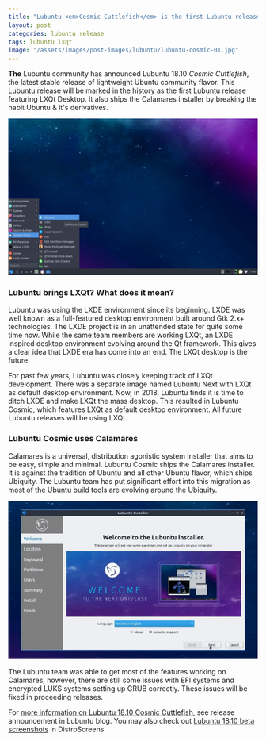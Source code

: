 ```yaml
---
title: "Lubuntu <em>Cosmic Cuttlefish</em> is the first Lubuntu release with LXQt and Calamares"
layout: post
categories: lubuntu release
tags: lubuntu lxqt
image: "/assets/images/post-images/lubuntu/lubuntu-cosmic-01.jpg"
---
```


**The** Lubuntu community has announced Lubuntu 18.10 *Cosmic Cuttlefish*, the latest stable release of lightweight Ubuntu community flavor. This Lubuntu release will be marked in the history as the first Lubuntu release featuring LXQt Desktop. It also ships the Calamares installer by breaking the habit Ubuntu & it's derivatives.

![Lubuntu Cosmic Cuttlefish preview](/assets/images/post-images/lubuntu/lubuntu-cosmic-01.jpg)

### Lubuntu brings LXQt? What does it mean?
Lubuntu was using the LXDE environment since its beginning. LXDE was well known as a full-featured desktop environment built around Gtk 2.x+ technologies. The LXDE project is in an unattended state for quite some time now. While the same team members are working LXQt, an LXDE inspired desktop environment evolving around the Qt framework. This gives a clear idea that LXDE era has come into an end. The LXQt desktop is the future.

For past few years, Lubuntu was closely keeping track of LXQt development. There was a separate image named Lubuntu Next with LXQt as default desktop environment. Now, in 2018, Lubuntu finds it is time to ditch LXDE and make LXQt the mass desktop. This resulted in Lubuntu Cosmic, which features LXQt as default desktop environment. All future Lubuntu releases will be using LXQt.

### Lubuntu Cosmic uses Calamares
Calamares is a universal, distribution agonistic system installer that aims to be easy, simple and minimal. Lubuntu Cosmic ships the Calamares installer. It is against the tradition of Ubuntu and all other Ubuntu flavor, which ships Ubiquity. The Lubuntu team has put significant effort into this migration as most of the Ubuntu build tools are evolving around the Ubiquity.

![Calamares installer in Lubuntu Cosmic](/assets/images/post-images/lubuntu/lubuntu-cosmic-02.jpg)

The Lubuntu team was able to get most of the features working on Calamares, however, there are still some issues with EFI systems and encrypted LUKS systems setting up GRUB correctly. These issues will be fixed in proceeding releases.

For [more information on Lubuntu 18.10 Cosmic Cuttlefish](https://lubuntu.me/cosmic-released/), see release announcement in Lubuntu blog. You may also check out [Lubuntu 18.10 beta screenshots](https://distroscreens.blogspot.com/2018/10/lubuntu-1810-cosmic-cutlet-lxqt-beta.html) in DistroScreens.